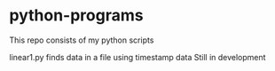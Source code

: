 # python-programs
<p>This repo consists of my python scripts</p>
linear1.py finds data in a file using timestamp data Still in development
